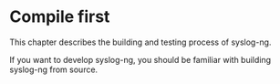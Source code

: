 # Compile first

This chapter describes the building and testing process of syslog-ng.

If you want to develop syslog-ng, you should be familiar with building syslog-ng
from source.
